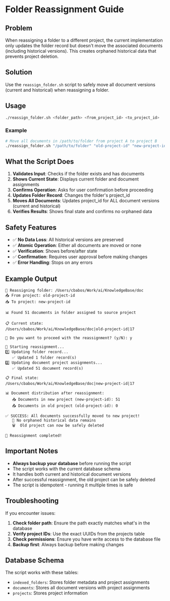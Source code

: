 # Folder Reassignment Guide

## Problem
When reassigning a folder to a different project, the current implementation only updates the folder record but doesn't move the associated documents (including historical versions). This creates orphaned historical data that prevents project deletion.

## Solution
Use the `reassign_folder.sh` script to safely move all document versions (current and historical) when reassigning a folder.

## Usage

```bash
./reassign_folder.sh <folder_path> <from_project_id> <to_project_id>
```

### Example
```bash
# Move all documents in /path/to/folder from project A to project B
./reassign_folder.sh "/path/to/folder" "old-project-id" "new-project-id"
```

## What the Script Does

1. **Validates Input**: Checks if the folder exists and has documents
2. **Shows Current State**: Displays current folder and document assignments
3. **Confirms Operation**: Asks for user confirmation before proceeding
4. **Updates Folder Record**: Changes the folder's project_id
5. **Moves All Documents**: Updates project_id for ALL document versions (current and historical)
6. **Verifies Results**: Shows final state and confirms no orphaned data

## Safety Features

- ✅ **No Data Loss**: All historical versions are preserved
- ✅ **Atomic Operation**: Either all documents are moved or none
- ✅ **Verification**: Shows before/after state
- ✅ **Confirmation**: Requires user approval before making changes
- ✅ **Error Handling**: Stops on any errors

## Example Output

```
🔄 Reassigning folder: /Users/cbabos/Work/ai/KnowledgeBase/doc
📤 From project: old-project-id
📥 To project: new-project-id

📊 Found 51 documents in folder assigned to source project

📋 Current state:
/Users/cbabos/Work/ai/KnowledgeBase/doc|old-project-id|17

🤔 Do you want to proceed with the reassignment? (y/N): y

🔄 Starting reassignment...
1️⃣ Updating folder record...
   ✅ Updated 1 folder record(s)
2️⃣ Updating document project assignments...
   ✅ Updated 51 document record(s)

📋 Final state:
/Users/cbabos/Work/ai/KnowledgeBase/doc|new-project-id|17

📊 Document distribution after reassignment:
   📥 Documents in new project (new-project-id): 51
   📤 Documents in old project (old-project-id): 0

✅ SUCCESS: All documents successfully moved to new project!
   🎯 No orphaned historical data remains
   🗑️  Old project can now be safely deleted

🏁 Reassignment completed!
```

## Important Notes

- **Always backup your database** before running the script
- The script works with the current database schema
- It handles both current and historical document versions
- After successful reassignment, the old project can be safely deleted
- The script is idempotent - running it multiple times is safe

## Troubleshooting

If you encounter issues:

1. **Check folder path**: Ensure the path exactly matches what's in the database
2. **Verify project IDs**: Use the exact UUIDs from the projects table
3. **Check permissions**: Ensure you have write access to the database file
4. **Backup first**: Always backup before making changes

## Database Schema

The script works with these tables:
- `indexed_folders`: Stores folder metadata and project assignments
- `documents`: Stores all document versions with project assignments
- `projects`: Stores project information
